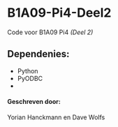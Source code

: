 # B1A09-Pi4-Deel2
Code voor B1A09 Pi4 *(Deel 2)*


## Dependenies:
 - Python
 - PyODBC
 - 


#### Geschreven door:
Yorian Hanckmann en Dave Wolfs
